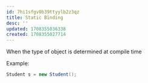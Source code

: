 ```yaml
---
id: 7hi1sfgv0b39ttyylb2z3qz
title: Static Binding
desc: ''
updated: 1708355036338
created: 1708355027714
---
```



When the type of object is determined at compile time

Example:

```java
Student s = new Student();
```

